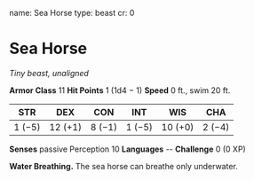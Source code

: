 name: Sea Horse
type: beast
cr: 0

# Sea Horse
_Tiny beast, unaligned_

**Armor Class** 11
**Hit Points** 1 (1d4 − 1)
**Speed** 0 ft., swim 20 ft.

| STR     | DEX     | CON     | INT     | WIS     | CHA     |
|---------|---------|---------|---------|---------|---------|
| 1 (−5)  | 12 (+1) | 8 (−1)  | 1 (−5)  | 10 (+0) | 2 (−4)  |

**Senses** passive Perception 10
**Languages** --
**Challenge** 0 (0 XP)

**Water Breathing.** The sea horse can breathe only underwater.
